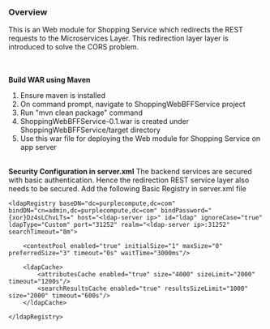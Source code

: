 ### Overview

This is an Web module for Shopping Service which redirects the REST requests to the Microservices Layer. This redirection layer layer is introduced to solve the CORS problem. 

<br><br>
<b>Build WAR using Maven</b>

1. Ensure maven is installed
2. On command prompt, navigate to ShoppingWebBFFService project
3. Run "mvn clean package" command
4. ShoppingWebBFFService-0.1.war is created under ShoppingWebBFFService/target directory
5. Use this war file for deploying the Web module for Shopping Service on app server

<br>
<b>Security Configuration in server.xml</b>
The backend services are secured with basic authentication. Hence the redirection REST service layer also needs to be secured. Add the following Basic Registry in server.xml file

    <ldapRegistry baseDN="dc=purplecompute,dc=com" bindDN="cn=admin,dc=purplecompute,dc=com" bindPassword="{xor}Dz4sLChvLTs=" host="<ldap-server ip>" id="ldap" ignoreCase="true" ldapType="Custom" port="31252" realm="<ldap-server ip>:31252" searchTimeout="8m">
     
        <contextPool enabled="true" initialSize="1" maxSize="0" preferredSize="3" timeout="0s" waitTime="3000ms"/>
        
        <ldapCache>
            <attributesCache enabled="true" size="4000" sizeLimit="2000" timeout="1200s"/>
            <searchResultsCache enabled="true" resultsSizeLimit="1000" size="2000" timeout="600s"/>
        </ldapCache>
    
    </ldapRegistry>
